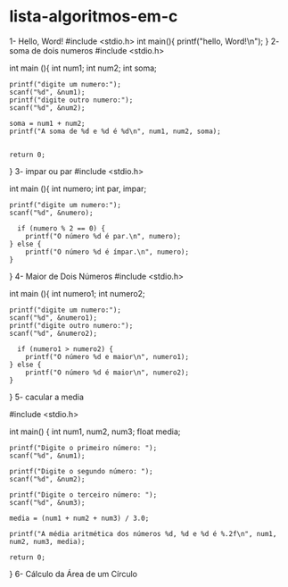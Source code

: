 # lista-algoritmos-em-c
1- Hello, Word!
#include <stdio.h> 
int main(){
	printf("hello, Word!\n");
}
2- soma de dois numeros
#include <stdio.h>

int main (){
	int num1;
	int num2;
	int soma;
	
	printf("digite um numero:");
	scanf("%d", &num1);
	printf("digite outro numero:");
	scanf("%d", &num2);
	
	soma = num1 + num2;
    printf("A soma de %d e %d é %d\n", num1, num2, soma);
	
	
	return 0;
	
}
3- impar ou par
#include <stdio.h>

int main (){
	int numero;
	int par, impar;
	
	printf("digite um numero:");
	scanf("%d", &numero);
	
	  if (numero % 2 == 0) {
        printf("O número %d é par.\n", numero);
    } else {
        printf("O número %d é ímpar.\n", numero);
    }


}
4- Maior de Dois Números
#include <stdio.h>

int main (){
	int numero1;
	int numero2;
	
	printf("digite um numero:");
	scanf("%d", &numero1);
	printf("digite outro numero:");
	scanf("%d", &numero2);
	
	  if (numero1 > numero2) {
        printf("O número %d e maior\n", numero1);
    } else {
        printf("O número %d é maior\n", numero2);
    }


}
5- cacular a media

#include <stdio.h>

int main() {
    int num1, num2, num3;
    float media;


    printf("Digite o primeiro número: ");
    scanf("%d", &num1);
    
    printf("Digite o segundo número: ");
    scanf("%d", &num2);

    printf("Digite o terceiro número: ");
    scanf("%d", &num3);

    media = (num1 + num2 + num3) / 3.0;
    
    printf("A média aritmética dos números %d, %d e %d é %.2f\n", num1, num2, num3, media);

    return 0;
}
6- Cálculo da Área de um Círculo

